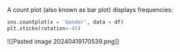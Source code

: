A count plot (also known as bar plot) displays frequencies:

```Python
sns.countplot(x = 'Gender', data = df)
plt.xticks(rotation=-45)
```
![[Pasted image 20240419170539.png]]
